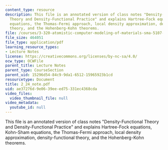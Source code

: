 ```yaml
---
content_type: resource
description: This file is an annotated version of class notes "Density-Functional
  Theory and Density-Functional Practice" and explains Hartree-Fock equations, Kohn-Sham
  equations, the Thomas-Fermi approach, local density approximation, density-functional
  theory, and the Hohenberg-Kohn theorems.
file: /courses/3-320-atomistic-computer-modeling-of-materials-sma-5107-spring-2005/ae37276d9e0639eeed75331ec4368cda_2_24_note.pdf
file_size: 464051
file_type: application/pdf
learning_resource_types:
- Lecture Notes
license: https://creativecommons.org/licenses/by-nc-sa/4.0/
ocw_type: OCWFile
parent_title: Lecture Notes
parent_type: CourseSection
parent_uid: 15296d54-84c9-9da1-6512-15965923b1cd
resourcetype: Document
title: 2_24_note.pdf
uid: ae37276d-9e06-39ee-ed75-331ec4368cda
video_files:
  video_thumbnail_file: null
video_metadata:
  youtube_id: null
---
```

This file is an annotated version of class notes "Density-Functional Theory and Density-Functional Practice" and explains Hartree-Fock equations, Kohn-Sham equations, the Thomas-Fermi approach, local density approximation, density-functional theory, and the Hohenberg-Kohn theorems.